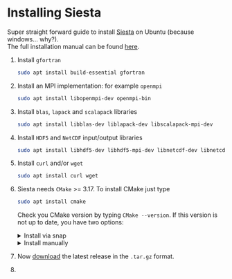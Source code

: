 # Installing Siesta

Super straight forward guide to install [Siesta](https://siesta-project.org/siesta/) on Ubuntu (because windows... why?).\
The full installation manual can be found [here](https://docs.siesta-project.org/projects/siesta/en/latest/how-to/index.html#how-to-build-siesta).

1. Install `gfortran`
   
   ```bash
   sudo apt install build-essential gfortran
   ```
3. Install an MPI implementation: for example `openmpi`
   ```bash
   sudo apt install libopenmpi-dev openmpi-bin
   ```
3. Install `blas`, `lapack` and `scalapack` libraries
   ```bash
   sudo apt install libblas-dev liblapack-dev libscalapack-mpi-dev
   ```
4. Install `HDF5` and `NetCDF` input/output libraries
   ```bash
   sudo apt install libhdf5-dev libhdf5-mpi-dev libnetcdf-dev libnetcdff-dev netcdf-bin
   ```
5. Install `curl` and/or `wget`
   ```bash
   sudo apt install curl wget
   ```
6. Siesta needs `CMake` >= 3.17. To install CMake just type
   ```bash
   sudo apt install cmake
   ```
   Check you CMake version by typing `CMake --version`. If this version is not up to date, you have two options:
   
   <details>
   <summary>Install via snap</summary>
      
      1. Uninstall the current CMake
         
         ```bash
         sudo apt purge --auto-remove cmake
         ```
      2. Simply run
         ```bash
         sudo snap install cmake --classic
         ```
         the `--classic` flag is necessary because cmake uses a classic [snap confinement](https://snapcraft.io/docs/snap-confinement).
   </details>

   <details>
   <summary>Install manually</summary>

      1. Uninstall the current CMake
         
         ```bash
         sudo apt purge --auto-remove cmake
         ```
      2. Download the latest binary release from [cmake.org](https://cmake.org/download).
         For example, at the time of writing, this is `cmake-3.27.7-linux-x86_64.sh`.
      3. Copy the script file in some meaningfull folder
         ```bash
         cp cmake-3.27.7-linux-x86_64.sh /home/user/cmake/
         ```
         Of course, replace the name with your cmake version.
      4. Execute the script
         ```bash
         bash cmake-3.27.7-linux-x86_64.sh
         ```
         and follow the instructions: accept license yes, version folder yes.
      5. Export the `/home/user/cmake/bin` to PATH or link the binaries to the `/usr/local/bin`.
   </details>

8. Now [download](https://gitlab.com/siesta-project/siesta/-/releases) the latest release in the `.tar.gz` format.
9. 
